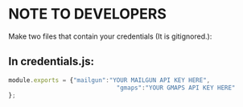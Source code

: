 
# NOTE TO DEVELOPERS

Make two files that contain your credentials (It is gitignored.):

## In credentials.js:
```javascript
module.exports = {"mailgun":"YOUR MAILGUN API KEY HERE",
                              "gmaps":"YOUR GMAPS API KEY HERE"
};
```
